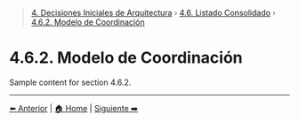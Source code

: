> [4. Decisiones Iniciales de Arquitectura](../../4.md) › [4.6. Listado Consolidado](../4.6.md) › [4.6.2. Modelo de Coordinación](4.6.2.md)

# 4.6.2. Modelo de Coordinación

Sample content for section 4.6.2.

---

[⬅️ Anterior](../4.6.1/4.6.1.md) | [🏠 Home](../../../README.md) | [Siguiente ➡️](../4.6.3/4.6.3.md)